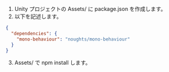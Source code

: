 1. Unity プロジェクトの Assets/ に package.json を作成します。
2. 以下を記述します。

```json
{
  "dependencies": {
    "mono-behaviour": "noughts/mono-behaviour"
  }
}
```

3. Assets/ で npm install します。
